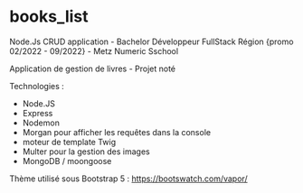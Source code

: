 # books_list
Node.Js CRUD application - Bachelor Développeur FullStack Région {promo 02/2022 - 09/2022} - Metz Numeric Sschool

Application de gestion de livres - Projet noté

Technologies : 

* Node.JS
* Express
* Nodemon
* Morgan pour afficher les requêtes dans la console
* moteur de template Twig
* Multer pour la gestion des images
* MongoDB / moongoose

Thème utilisé sous Bootstrap 5 : https://bootswatch.com/vapor/

